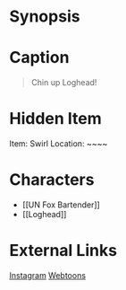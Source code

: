 # Synopsis


# Caption
> Chin up Loghead!

# Hidden Item
Item: Swirl
Location: ~~~~

# Characters
* [[UN Fox Bartender]]
* [[Loghead]]

# External Links
[Instagram](https://www.instagram.com/p/B8kA1CDHtYA/)
[Webtoons](https://www.webtoons.com/en/challenge/twistwood-tales/31-loghead-has-a-drink/viewer?title_no=344740&episode_no=34)